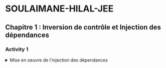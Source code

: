 # SOULAIMANE-HILAL-JEE
## Chapitre 1 : Inversion de contrôle et Injection des dépendances


### Activity 1 
<details>
<summary>  Mise en oeuvre de l'injection des dépendances </summary>

#### part 1 : https://github.com/Soulaimane20/SOULAIMANE-HILAL-JEE/tree/main/enset_ioc

- report : https://github.com/Soulaimane20/SOULAIMANE-HILAL-JEE/edit/main/enset_ioc/README.md
  
### Activity 2 : 
<details>
<summary> Spring Boot - ORM avec Spring Data JPA Hibernate / Use case JPA, One To Many, One To One, Many To Many Case </summary>
#### part 1 : https://github.com/Soulaimane20/SOULAIMANE-HILAL-JEE/tree/main/jpa-ap

- report : https://github.com/Soulaimane20/SOULAIMANE-HILAL-JEE/blob/main/jpa-ap/README.md

#### part 2 : https://github.com/Soulaimane20/SOULAIMANE-HILAL-JEE/tree/main/hospital

- report : https://github.com/Soulaimane20/SOULAIMANE-HILAL-JEE/blob/main/hospital/README.md

#### part 3 : https://github.com/Soulaimane20/SOULAIMANE-HILAL-JEE/tree/main/jpa-emsi

- report : https://github.com/Soulaimane20/SOULAIMANE-HILAL-JEE/blob/main/jpa-emsi/README.md

## Activity 3
<details>
<summary>Spring Boot Spring MVC avec Thymeleaf Spring Data, Spring Security</summary>

